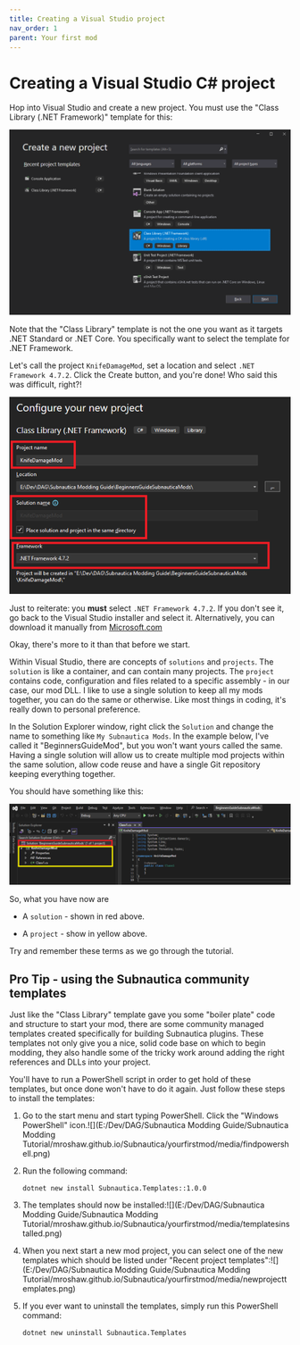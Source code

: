 ```yaml
---
title: Creating a Visual Studio project
nav_order: 1
parent: Your first mod
---
```


# Creating a Visual Studio C# project

Hop into Visual Studio and create a new project. You must use the "Class Library (.NET Framework)" template for this:

![](.\media\classlibrarytemplate.png)

Note that the "Class Library" template is not the one you want as it targets .NET Standard or .NET Core. You specifically want to select the template for .NET Framework.

Let's call the project `KnifeDamageMod`, set a location and select `.NET Framework 4.7.2`. Click the Create button, and you're done! Who said this was difficult, right?!

![](.\media\vsprojectconfiguration.png)

Just to reiterate: you **must** select `.NET Framework 4.7.2`. If you don't see it, go back to the Visual Studio installer and select it. Alternatively, you can download it manually from [Microsoft.com](https://dotnet.microsoft.com/download/visual-studio-sdks)

Okay, there's more to it than that before we start.

Within Visual Studio, there are concepts of `solutions` and `projects`. The `solution` is like a container, and can contain many projects. The `project` contains code, configuration and files related to a specific assembly - in our case, our mod DLL. I like to use a single solution to keep all my mods together, you can do the same or otherwise. Like most things in coding, it's really down to personal preference.

In the Solution Explorer window, right click the `Solution` and change the name to something like `My Subnautica Mods`. In the example below, I've called it "BeginnersGuideMod", but you won't want yours called the same. Having a single solution will allow us to create multiple mod projects within the same solution, allow code reuse and have a single Git repository keeping everything together.

You should have something like this:

![](.\media\newprojectsolutionexplorer.png)

So, what you have now are

- A `solution` - shown in red above.

- A `project` - show in yellow above.


Try and remember these terms as we go through the tutorial.

## Pro Tip - using the Subnautica community templates

Just like the "Class Library" template gave you some "boiler plate" code and structure to start your mod, there are some community managed templates created specifically for building Subnautica plugins. These templates not only give you a nice, solid code base on which to begin modding, they also handle some of the tricky work around adding the right references and DLLs into your project.

You'll have to run a PowerShell script in order to get hold of these templates, but once done won't have to do it again. Just follow these steps to install the templates:

1. Go to the start menu and start typing PowerShell. Click the "Windows PowerShell" icon.![](E:/Dev/DAG/Subnautica Modding Guide/Subnautica Modding Tutorial/mroshaw.github.io/Subnautica/yourfirstmod/media/findpowershell.png)

2. Run the following command:

   ```
   dotnet new install Subnautica.Templates::1.0.0
   ```

3. The templates should now be installed:![](E:/Dev/DAG/Subnautica Modding Guide/Subnautica Modding Tutorial/mroshaw.github.io/Subnautica/yourfirstmod/media/templatesinstalled.png)

4. When you next start a new mod project, you can select one of the new templates which should be listed under "Recent project templates":![](E:/Dev/DAG/Subnautica Modding Guide/Subnautica Modding Tutorial/mroshaw.github.io/Subnautica/yourfirstmod/media/newprojecttemplates.png)

5. If you ever want to uninstall the templates, simply run this PowerShell command: 

   ```
   dotnet new uninstall Subnautica.Templates
   ```

   
